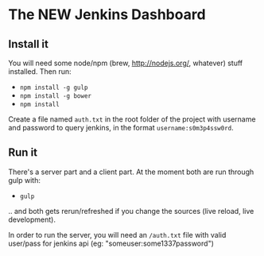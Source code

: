 The NEW Jenkins Dashboard
=========================

## Install it 

You will need some node/npm (brew, http://nodejs.org/, whatever) stuff installed. Then run:
* `npm install -g gulp`
* `npm install -g bower`
* `npm install`

Create a file named `auth.txt` in the root folder of the project with username and password to query jenkins, in the format `username:s0m3p4ssw0rd`.


## Run it
There's a server part and a client part. At the moment both are run through gulp with:
* `gulp`

.. and both gets rerun/refreshed if you change the sources (live reload, live development).


In order to run the server, you will need an `/auth.txt` file with valid user/pass for jenkins api (eg: "someuser:some1337password")
